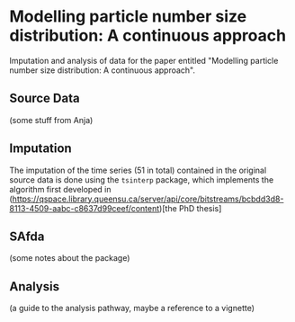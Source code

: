 # Modelling particle number size distribution: A continuous approach

Imputation and analysis of data for the paper entitled "Modelling particle number size distribution: A continuous approach". 

## Source Data

(some stuff from Anja)

## Imputation

The imputation of the time series (51 in total) contained in the original source data is done using the `tsinterp` package, which implements the algorithm first developed in 
(https://qspace.library.queensu.ca/server/api/core/bitstreams/bcbdd3d8-8113-4509-aabc-c8637d99ceef/content)[the PhD thesis]
## SAfda

(some notes about the package)

## Analysis

(a guide to the analysis pathway, maybe a reference to a vignette)
